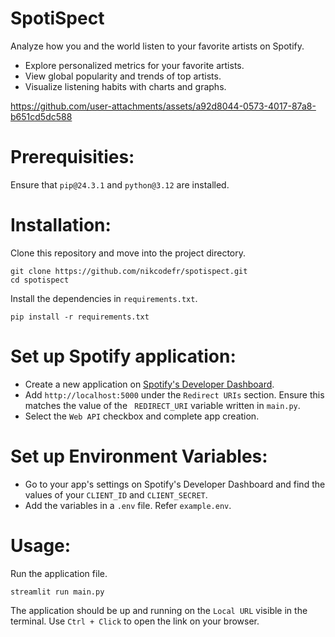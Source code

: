 # SpotiSpect
Analyze how you and the world listen to your favorite artists on Spotify.
- Explore personalized metrics for your favorite artists.
- View global popularity and trends of top artists.
- Visualize listening habits with charts and graphs.
  
https://github.com/user-attachments/assets/a92d8044-0573-4017-87a8-b651cd5dc588

# Prerequisities:
Ensure that `pip@24.3.1` and `python@3.12` are installed.

# Installation:
Clone this repository and move into the project directory.
```
git clone https://github.com/nikcodefr/spotispect.git
cd spotispect
```
Install the dependencies in `requirements.txt`.
```
pip install -r requirements.txt
```

# Set up Spotify application:
- Create a new application on [Spotify's Developer Dashboard](https://developer.spotify.com/dashboard).
- Add ```http://localhost:5000``` under the `Redirect URIs` section. Ensure this matches the value of the `
REDIRECT_URI` variable written in `main.py`.
- Select the `Web API` checkbox and complete app creation.

# Set up Environment Variables:
- Go to your app's settings on Spotify's Developer Dashboard and find the values of your `CLIENT_ID` and `CLIENT_SECRET`.
- Add the variables in a `.env` file. Refer `example.env`.

# Usage:
Run the application file.
```
streamlit run main.py
```
The application should be up and running on the `Local URL` visible in the terminal. Use `Ctrl + Click` to open the link on your browser.
  




